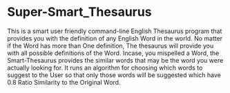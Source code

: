 # Super-Smart_Thesaurus
This is a smart user friendly command-line English Thesaurus program that provides you with the definition of any English Word in the world. No matter if the Word has more than One definition, The thesaurus will provide you with all possible definitions of the Word. Incase, you mispelled a Word, the Smart-Thesaurus provides the similar words that may be the word you were actually looking for. It runs an algorithm for choosing which words to suggest to the User so that only those words will be suggested which have 0.8 Ratio Similarity to the Original Word.
